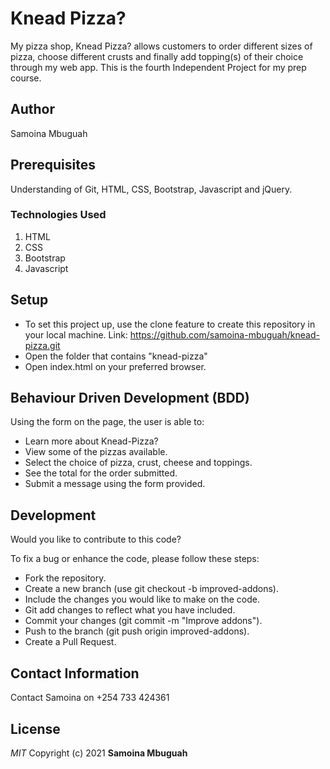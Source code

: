 # Knead Pizza?
My pizza shop, Knead Pizza? allows customers to order different sizes of pizza, choose different crusts and finally add topping(s) of their choice through my web app. This is the fourth Independent Project for my prep course.

## Author
Samoina Mbuguah 

## Prerequisites
Understanding of Git, HTML, CSS, Bootstrap, Javascript and jQuery.

### Technologies Used
1. HTML
2. CSS
3. Bootstrap
4. Javascript

## Setup
- To set this project up, use the clone feature to create this repository in your local machine. Link: https://github.com/samoina-mbuguah/knead-pizza.git 
- Open the folder that contains "knead-pizza"
- Open index.html on your preferred browser.

## Behaviour Driven Development (BDD)
Using the form on the page, the user is able to:
- Learn more about Knead-Pizza?
- View some of the pizzas available.
- Select the choice of pizza, crust, cheese and toppings.
- See the total for the order submitted.
- Submit a message using the form provided.


## Development
Would you like to contribute to this code?

To fix a bug or enhance the code, please follow these steps:
- Fork the repository.
- Create a new branch (use git checkout -b improved-addons).
- Include the changes you would like to make on the code.
- Git add changes to reflect what you have included.
- Commit your changes (git commit -m "Improve addons").
- Push to the branch (git push origin improved-addons).
- Create a Pull Request.

## Contact Information
Contact Samoina on +254 733 424361

## License
*MIT*
Copyright (c) 2021 **Samoina Mbuguah**
